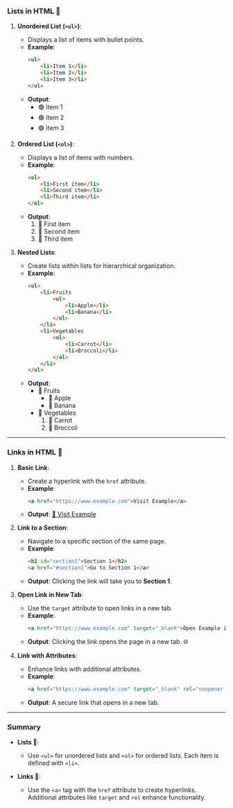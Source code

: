
### Lists in HTML 📝

1. **Unordered List (`<ul>`)**: 
   - Displays a list of items with bullet points.
   - **Example**:
     ```html
     <ul>
         <li>Item 1</li>
         <li>Item 2</li>
         <li>Item 3</li>
     </ul>
     ```
   - **Output**:
     - 🟢 Item 1
     - 🟢 Item 2
     - 🟢 Item 3

2. **Ordered List (`<ol>`)**: 
   - Displays a list of items with numbers.
   - **Example**:
     ```html
     <ol>
         <li>First item</li>
         <li>Second item</li>
         <li>Third item</li>
     </ol>
     ```
   - **Output**:
     1. 🔢 First item
     2. 🔢 Second item
     3. 🔢 Third item

3. **Nested Lists**:
   - Create lists within lists for hierarchical organization.
   - **Example**:
     ```html
     <ul>
         <li>Fruits
             <ul>
                 <li>Apple</li>
                 <li>Banana</li>
             </ul>
         </li>
         <li>Vegetables
             <ol>
                 <li>Carrot</li>
                 <li>Broccoli</li>
             </ol>
         </li>
     </ul>
     ```
   - **Output**:
     - 🍏 Fruits
       - 🍎 Apple
       - 🍌 Banana
     - 🥕 Vegetables
       1. 🥬 Carrot
       2. 🥦 Broccoli

---

### Links in HTML 🔗

1. **Basic Link**: 
   - Create a hyperlink with the `href` attribute.
   - **Example**:
     ```html
     <a href="https://www.example.com">Visit Example</a>
     ```
   - **Output**: [🔗 Visit Example](https://www.example.com)

2. **Link to a Section**: 
   - Navigate to a specific section of the same page.
   - **Example**:
     ```html
     <h2 id="section1">Section 1</h2>
     <a href="#section1">Go to Section 1</a>
     ```
   - **Output**: Clicking the link will take you to **Section 1**.

3. **Open Link in New Tab**: 
   - Use the `target` attribute to open links in a new tab.
   - **Example**:
     ```html
     <a href="https://www.example.com" target="_blank">Open Example in a New Tab</a>
     ```
   - **Output**: Clicking the link opens the page in a new tab. 🌐

4. **Link with Attributes**: 
   - Enhance links with additional attributes.
   - **Example**:
     ```html
     <a href="https://www.example.com" target="_blank" rel="noopener noreferrer">Secure Link</a>
     ```
   - **Output**: A secure link that opens in a new tab.

---

### Summary

- **Lists 📝**: 
  - Use `<ul>` for unordered lists and `<ol>` for ordered lists. Each item is defined with `<li>`.
  
- **Links 🔗**: 
  - Use the `<a>` tag with the `href` attribute to create hyperlinks. Additional attributes like `target` and `rel` enhance functionality.
